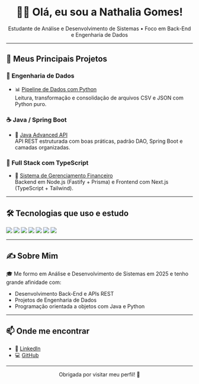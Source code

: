 <h1 align="center">👩‍💻 Olá, eu sou a Nathalia Gomes!</h1>
<p align="center">
  Estudante de Análise e Desenvolvimento de Sistemas • Foco em Back-End e Engenharia de Dados
</p>

---

## 🚀 Meus Principais Projetos

### 🔧 Engenharia de Dados
- 📊 [Pipeline de Dados com Python](https://github.com/nathaliagmsss/pipeline-dados.git)  
  Leitura, transformação e consolidação de arquivos CSV e JSON com Python puro.

### ☕ Java / Spring Boot
- 🔄 [Java Advanced API](https://github.com/nathaliagmsss/fonte_viva_api.git)  
  API REST estruturada com boas práticas, padrão DAO, Spring Boot e camadas organizadas.

### 🧩 Full Stack com TypeScript
- 💸 [Sistema de Gerenciamento Financeiro](https://github.com/nathaliagmsss/gerenciamento-financeiro.git)  
  Backend em Node.js (Fastify + Prisma) e Frontend com Next.js (TypeScript + Tailwind).

---

## 🛠️ Tecnologias que uso e estudo

<p align="left">
  <img src="https://img.shields.io/badge/Java-ED8B00?style=for-the-badge&logo=java&logoColor=white" />
  <img src="https://img.shields.io/badge/SpringBoot-6DB33F?style=for-the-badge&logo=springboot&logoColor=white" />
  <img src="https://img.shields.io/badge/Python-3776AB?style=for-the-badge&logo=python&logoColor=white" />
  <img src="https://img.shields.io/badge/Node.js-339933?style=for-the-badge&logo=nodedotjs&logoColor=white" />
  <img src="https://img.shields.io/badge/TypeScript-3178C6?style=for-the-badge&logo=typescript&logoColor=white" />
  <img src="https://img.shields.io/badge/Next.js-000000?style=for-the-badge&logo=nextdotjs&logoColor=white" />
  <img src="https://img.shields.io/badge/Prisma-2D3748?style=for-the-badge&logo=prisma&logoColor=white" />
</p>

---

## ✍️ Sobre Mim

🎓 Me formo em Análise e Desenvolvimento de Sistemas em 2025 e tenho grande afinidade com:

- Desenvolvimento Back-End e APIs REST
- Projetos de Engenharia de Dados
- Programação orientada a objetos com Java e Python

---

## 📫 Onde me encontrar

- 💼 [LinkedIn](https://www.linkedin.com/in/nathaliagmsss)
- 💻 [GitHub](https://github.com/nathaliagmsss)

---

<p align="center">
  Obrigada por visitar meu perfil! 🌟
</p>
